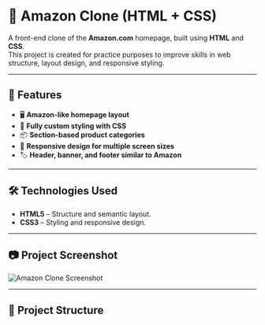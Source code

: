 # 🛒 Amazon Clone (HTML + CSS)

A front-end clone of the **Amazon.com** homepage, built using **HTML** and **CSS**.  
This project is created for practice purposes to improve skills in web structure, layout design, and responsive styling.

---

## 📌 Features

- 🖥 **Amazon-like homepage layout**  
- 🎨 **Fully custom styling with CSS**  
- 📦 **Section-based product categories**  
- 📱 **Responsive design for multiple screen sizes**  
- 🏷 **Header, banner, and footer similar to Amazon**  

---

## 🛠 Technologies Used

- **HTML5** – Structure and semantic layout.  
- **CSS3** – Styling and responsive design.  

---

## 📷 Project Screenshot

![Amazon Clone Screenshot](amazon.PNG)  

---

## 📂 Project Structure

